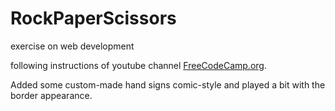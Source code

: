# RockPaperScissors
exercise on web development

following instructions of youtube channel [FreeCodeCamp.org](https://www.youtube.com/watch?v=jaVNP3nIAv0 "link to video").

Added some custom-made hand signs comic-style and played a bit with the border appearance.
